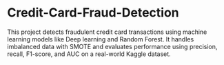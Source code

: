 # Credit-Card-Fraud-Detection
This project detects fraudulent credit card transactions using machine learning models like Deep learning and Random Forest. It handles imbalanced data with SMOTE and evaluates performance using precision, recall, F1-score, and AUC on a real-world Kaggle dataset.
